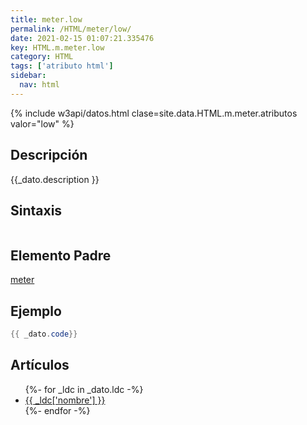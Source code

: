 ```yaml
---
title: meter.low
permalink: /HTML/meter/low/
date: 2021-02-15 01:07:21.335476
key: HTML.m.meter.low
category: HTML
tags: ['atributo html']
sidebar: 
  nav: html
---
```


{% include w3api/datos.html clase=site.data.HTML.m.meter.atributos valor="low" %}

## Descripción
{{_dato.description }}

## Sintaxis
~~~html
~~~

## Elemento Padre
[meter](/HTML/meter/)

## Ejemplo
~~~java
{{ _dato.code}}
~~~

## Artículos
<ul>
{%- for _ldc in _dato.ldc -%}
   <li>
       <a href="{{_ldc['url'] }}">{{ _ldc['nombre'] }}</a>
   </li>
{%- endfor -%}
</ul>
